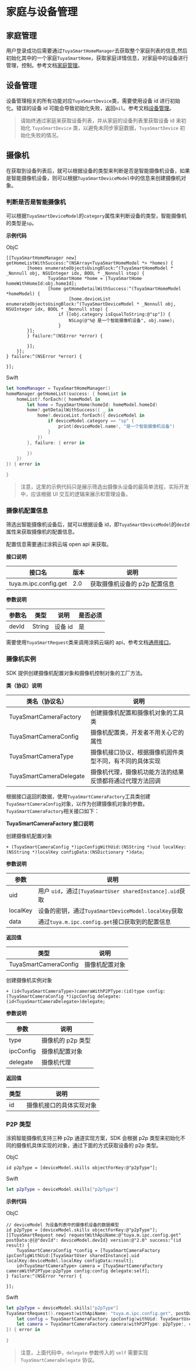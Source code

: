 # 家庭与设备管理

## 家庭管理

用户登录成功后需要通过`TuyaSmartHomeManager`去获取整个家庭列表的信息,然后初始化其中的一个家庭`TuyaSmartHome`，获取家庭详情信息，对家庭中的设备进行管理，控制。参考文档[家庭管理](https://tuyainc.github.io/tuyasmart_home_ios_sdk_doc/zh-hans/resource/Home.html#%E5%AE%B6%E5%BA%AD%E7%AE%A1%E7%90%86)。

## 设备管理

设备管理相关的所有功能对应`TuyaSmartDevice`类，需要使用设备 id 进行初始化。错误的设备 id 可能会导致初始化失败，返回`nil`。参考文档[设备管理](https://tuyainc.github.io/tuyasmart_home_ios_sdk_doc/zh-hans/resource/Device.html#%E8%AE%BE%E5%A4%87%E7%AE%A1%E7%90%86)。

> 请始终通过家庭来获取设备列表，并从家庭的设备列表里获取设备 id 来初始化 `TuyaSmartDevice` 类，以避免未同步家庭数据，`TuyaSmartDevice` 初始化失败的情况。

## 摄像机

在获取到设备列表后，就可以根据设备的类型来判断是否是智能摄像机设备，如果是智能摄像机设备，则可以根据`TuyaSmartDeviceModel`中的信息来创建摄像机对象。

### 判断是否是智能摄像机

可以根据`TuyaSmartDeviceModel`的`category`属性来判断设备的类型，智能摄像机的类型是`sp`。

**示例代码**

ObjC

```objc
[[TuyaSmartHomeManager new] getHomeListWithSuccess:^(NSArray<TuyaSmartHomeModel *> *homes) {
		[homes enumerateObjectsUsingBlock:^(TuyaSmartHomeModel * _Nonnull obj, NSUInteger idx, BOOL * _Nonnull stop) {
				TuyaSmartHome *home = [TuyaSmartHome homeWithHomeId:obj.homeId];
				[home getHomeDetailWithSuccess:^(TuyaSmartHomeModel *homeModel) {
						[home.deviceList enumerateObjectsUsingBlock:^(TuyaSmartDeviceModel * _Nonnull obj, NSUInteger idx, BOOL * _Nonnull stop) {
            		if ([obj.category isEqualToString:@"sp"]) {
                		NSLog(@"%@ 是一个智能摄像机设备", obj.name);
            		}
        }];
        } failure:^(NSError *error) {

        }];
    }];
} failure:^(NSError *error) {

}];
```

Swift

```swift
let homeManager = TuyaSmartHomeManager()
homeManager.getHomeList(success: { homeList in
    homeList?.forEach({ homeModel in
        let home = TuyaSmartHome(homeId: homeModel.homeId)
        home?.getDetailWithSuccess({ _ in
            home?.deviceList.forEach({ deviceModel in
                if deviceModel.category == "sp" {
                    print(deviceModel.name!, "是一个智能摄像机设备")
                }
            })
        }, failure: { error in

        })
    })
}) { error in

}
```

> 注意，这里的示例代码只是展示筛选出摄像头设备的最简单流程，实际开发中，应该根据 UI 交互的逻辑来展示和管理设备。

### 摄像机配置信息

筛选出智能摄像机设备后，就可以根据设备 id，即`TuyaSmartDeviceModel`的`devId`属性来获取摄像机的配置信息。

配置信息需要通过涂鸦云端 open api 来获取。

**接口说明**

| 接口名                | 版本 | 说明                          |
| --------------------- | ---- | ----------------------------- |
| tuya.m.ipc.config.get | 2.0  | 获取摄像机设备的 p2p 配置信息 |

**参数说明**

| 参数名 | 类型   | 说明    | 是否必须 |
| ------ | ------ | ------- | -------- |
| devId  | String | 设备 id | 是       |

需要使用`TuyaSmartRequest`类来调用涂鸦云端的 api，参考文档[通用接口](https://tuyainc.github.io/tuyasmart_home_ios_sdk_doc/zh-hans/resource/CommonInterface.html)。

### 摄像机实例

SDK 提供创建摄像机配置对象和摄像机控制对象的工厂方法。

**类（协议）说明**

| 类名（协议名）          | 说明                                                     |
| ----------------------- | -------------------------------------------------------- |
| TuyaSmartCameraFactory  | 创建摄像机配置和摄像机对象的工具类                       |
| TuyaSmartCameraConfig   | 摄像机配置类，开发者不用关心它的属性                     |
| TuyaSmartCameraType     | 摄像机接口协议，根据摄像机固件类型不同，有不同的具体实现 |
| TuyaSmartCameraDelegate | 摄像机代理，摄像机功能方法的结果反馈都将通过代理方法回调 |



根据接口返回的数据，使用`TuyaSmartCameraFactory`工具类创建`TuyaSmartCameraConfig`对象，以作为创建摄像机对象的参数。`TuyaSmartCameraFactory`相关接口如下：

**TuyaSmartCameraFactory 接口说明**

创建摄像机配置对象

```objc
+ (TuyaSmartCameraConfig *)ipcConfigWithUid:(NSString *)uid localKey:(NSString *)localKey configData:(NSDictionary *)data;
```

**参数说明**

| 参数     | 说明                                                     |
| -------- | -------------------------------------------------------- |
| uid      | 用户 `uid`，通过`[TuyaSmartUser sharedInstance].uid`获取 |
| localKey | 设备的密钥，通过`TuyaSmartDeviceModel.localKey`获取      |
| data     | 通过`tuya.m.ipc.config.get`接口获取到的配置信息          |

**返回值**

| 类型                  | 说明           |
| --------------------- | -------------- |
| TuyaSmartCameraConfig | 摄像机配置对象 |



创建摄像机实例对象

```objc
+ (id<TuyaSmartCameraType>)cameraWithP2PType:(id)type config:(TuyaSmartCameraConfig *)ipcConfig delegate:(id<TuyaSmartCameraDelegate>)delegate;
```

**参数说明**

| 参数      | 说明              |
| --------- | ----------------- |
| type      | 摄像机的 p2p 类型 |
| ipcConfig | 摄像机配置对象    |
| delegate  | 摄像机代理        |

**返回值**

| 类型                    | 说明                     |
| ----------------------- | ------------------------ |
| id<TuyaSmartCameraType> | 摄像机接口的具体实现对象 |



### P2P 类型

涂鸦智能摄像机支持三种 p2p 通道实现方案，SDK 会根据 p2p 类型来初始化不同的摄像机具体实现的对象，通过下面的方式获取设备的 p2p 类型。

ObjC

```objc
id p2pType = [deviceModel.skills objectForKey:@"p2pType"];
```

Swift

```swift
let p2pType = deviceModel.skills["p2pType"]
```

**示例代码**

ObjC

```objc
// deviceModel 为设备列表中的摄像机设备的数据模型
id p2pType = [deviceModel.skills objectForKey:@"p2pType"];
[[TuyaSmartRequest new] requestWithApiName:@"tuya.m.ipc.config.get" postData:@{@"devId": deviceModel.devId} version:@"2.0" success:^(id result) {
    TuyaSmartCameraConfig *config = [TuyaSmartCameraFactory ipcConfigWithUid:[TuyaSmartUser sharedInstance].uid localKey:deviceModel.localKey configData:result];
    id<TuyaSmartCameraType> camera = [TuyaSmartCameraFactory cameraWithP2PType:p2pType config:config delegate:self];
} failure:^(NSError *error) {
    
}];
```

Swift

```swift
let p2pType = deviceModel.skills["p2pType"]
TuyaSmartRequest().request(withApiName: "tuya.m.ipc.config.get", postData: ["devId" : deviceModel.devId], version: "2.0", success: { result in
    let config = TuyaSmartCameraFactory.ipcConfig(withUid: TuyaSmartUser.sharedInstance().uid, localKey: deviceModel.localKey, configData: result as? [AnyHashable : Any])
    let camera = TuyaSmartCameraFactory.camera(withP2PType: p2pType!, config: config!, delegate: self)
}) { error in
    
}
```

> 注意，上面代码中，`delegate` 参数传入的 `self` 需要实现 `TuyaSmartCameraDelegate` 协议。